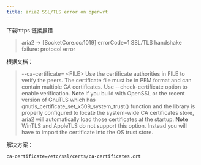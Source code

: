 ```yaml
---
title: aria2 SSL/TLS error on openwrt
---
```


下载https 链接报错

> aria2 -> [SocketCore.cc:1019] errorCode=1 SSL/TLS handshake failure: protocol error

<!-- truncate -->

根据文档：

> --ca-certificate= \<FILE\> Use the certificate authorities in FILE to verify the peers. The certificate file must be in PEM format and can contain multiple CA certificates. Use --check-certificate option to enable verification. **Note** If you build with OpenSSL or the recent version of GnuTLS which has gnutls_certificate_set_x509_system_trust() function and the library is properly configured to locate the system-wide CA certificates store, aria2 will automatically load those certificates at the startup. **Note** WinTLS and AppleTLS do not support this option. Instead you will have to import the certificate into the OS trust store.

解决方案：

```
ca-certificate=/etc/ssl/certs/ca-certificates.crt
```
